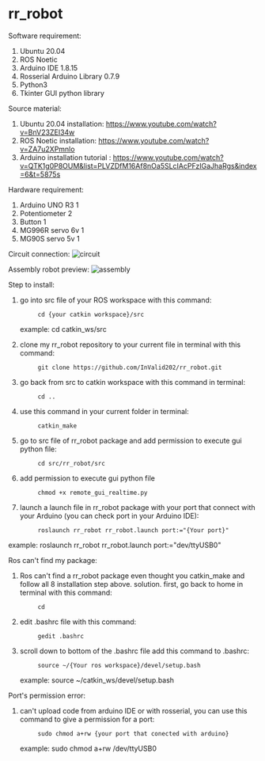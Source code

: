 # rr_robot


Software requirement:
1. Ubuntu 20.04  
2. ROS Noetic
3. Arduino IDE 1.8.15
4. Rosserial Arduino Library 0.7.9
5. Python3
6. Tkinter GUI python library


Source material:
1. Ubuntu 20.04 installation: https://www.youtube.com/watch?v=BnV23ZEI34w
2. ROS Noetic installation: https://www.youtube.com/watch?v=ZA7u2XPmnlo
3. Arduino installation tutorial : https://www.youtube.com/watch?v=QTK1g0P8OUM&list=PLVZDfM16Af8nOa5SLcIAcPFzIGaJhaRgs&index=6&t=5875s


Hardware requirement:
1. Arduino UNO R3       1 
2. Potentiometer        2
3. Button               1
4. MG996R servo 6v      1
5. MG90S  servo 5v      1

Circuit connection:
![circuit](https://github.com/InValid202/rr_robot/assets/125998503/14724ada-29ed-48fb-894d-8f6f49163eba)

Assembly robot preview:
![assembly](https://github.com/InValid202/rr_robot/assets/125998503/4755fe8c-5e7e-4a92-b16d-498a22362662)


Step to install:
1. go into src file of your ROS workspace with this command:

            cd {your catkin workspace}/src
   
      example: cd catkin_ws/src
   
3. clone my rr_robot repository to your current file in terminal with this command:
   
            git clone https://github.com/InValid202/rr_robot.git

4. go back from src to catkin workspace with this command in terminal:

            cd ..
   
5. use this command in your current folder in terminal:

            catkin_make

6. go to src file of rr_robot package and add permission to execute gui python file:

            cd src/rr_robot/src

7. add permission to execute gui python file

            chmod +x remote_gui_realtime.py

8. launch a launch file in rr_robot package with your port that connect with your Arduino (you can check port in your Arduino IDE):

            roslaunch rr_robot rr_robot.launch port:="{Your port}"

example: roslaunch rr_robot rr_robot.launch port:="dev/ttyUSB0"


Ros can't find my package:
1. Ros can't find a rr_robot package even thought you catkin_make and follow all 8 installation step above.
   solution. first, go back to home in terminal with this command:

            cd
   
2. edit .bashrc file with this command:

            gedit .bashrc

3. scroll down to bottom of the .bashrc file add this command to .bashrc:

            source ~/{Your ros workspace}/devel/setup.bash

      example: source ~/catkin_ws/devel/setup.bash


Port's permission error:
1. can't upload code from arduino IDE or with rosserial, you can use this command to give a permission for a port:

            sudo chmod a+rw {your port that conected with arduino}

      example: sudo chmod a+rw /dev/ttyUSB0
